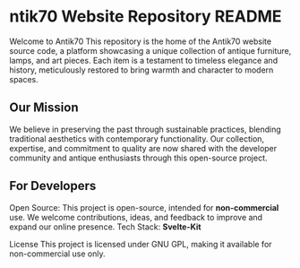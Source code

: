# ntik70 Website Repository README
Welcome to Antik70
This repository is the home of the Antik70 website source code, a platform showcasing a unique collection of antique furniture, lamps, and art pieces. Each item is a testament to timeless elegance and history, meticulously restored to bring warmth and character to modern spaces.

## Our Mission
We believe in preserving the past through sustainable practices, blending traditional aesthetics with contemporary functionality. Our collection, expertise, and commitment to quality are now shared with the developer community and antique enthusiasts through this open-source project.

## For Developers
Open Source: This project is open-source, intended for **non-commercial** use. We welcome contributions, ideas, and feedback to improve and expand our online presence.
Tech Stack: **Svelte-Kit**


License
This project is licensed under GNU GPL, making it available for non-commercial use only.

